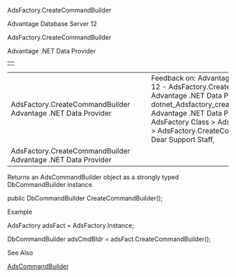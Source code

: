 AdsFactory.CreateCommandBuilder




Advantage Database Server 12  

AdsFactory.CreateCommandBuilder

Advantage .NET Data Provider

|  |
| --- |
|  |

|  |  |  |  |  |
| --- | --- | --- | --- | --- |
| AdsFactory.CreateCommandBuilder  Advantage .NET Data Provider |  |  | Feedback on: Advantage Database Server 12 - AdsFactory.CreateCommandBuilder Advantage .NET Data Provider dotnet\_Adsfactory\_createcommandbuilder Advantage .NET Data Provider > AdsFactory Class > AdsFactory Methods > AdsFactory.CreateCommandBuilder / Dear Support Staff, |  |
| AdsFactory.CreateCommandBuilder  Advantage .NET Data Provider |  |  |  |  |

Returns an AdsCommandBuilder object as a strongly typed DbCommandBuilder instance.

public DbCommandBuilder CreateCommandBuilder();

Example

AdsFactory adsFact = AdsFactory.Instance;

DbCommandBuilder adsCmdBldr = adsFact.CreateCommandBuilder();

See Also

[AdsCommandBuilder](dotnet_adscommandbuilder.htm)